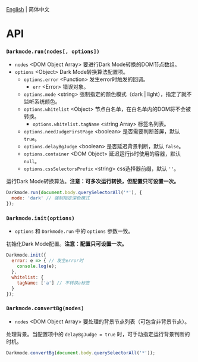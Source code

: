 [English](../en/API.md) | 简体中文

API
==============================

### `Darkmode.run(nodes[, options])`

- `nodes` &lt;DOM Object Array&gt; 要进行Dark Mode转换的DOM节点数组。
- `options` &lt;Object&gt; Dark Mode转换算法配置项。
  - `options.error` &lt;Function&gt; 发生error时触发的回调。
    - `err` &lt;Error&gt; 错误对象。
  - `options.mode` &lt;string&gt; 强制指定的颜色模式（dark | light），指定了就不监听系统颜色。
  - `options.whitelist` &lt;Object&gt; 节点白名单，在白名单内的DOM将不会被转换。
    - `options.whitelist.tagName` &lt;string Array&gt; 标签名列表。
  - `options.needJudgeFirstPage` &lt;boolean&gt; 是否需要判断首屏，默认 `true`。
  - `options.delayBgJudge` &lt;boolean&gt; 是否延迟背景判断，默认 `false`。
  - `options.container` &lt;DOM Object&gt; 延迟运行js时使用的容器，默认 `null`。
  - `options.cssSelectorsPrefix` &lt;string&gt; css选择器前缀，默认 `''`。

运行Dark Mode转换算法。**注意：可多次运行转换，但配置只可设置一次。**

```javascript
Darkmode.run(document.body.querySelectorAll('*'), {
  mode: 'dark' // 强制指定深色模式
});
```

### `Darkmode.init(options)`

- `options` 和 `Darkmode.run` 中的 `options` 参数一致。

初始化Dark Mode配置。**注意：配置只可设置一次。**

```javascript
Darkmode.init({
  error: e => { // 发生error时
    console.log(e);
  },
  whitelist: {
    tagName: ['a'] // 不转换a标签
  }
});
```

### `Darkmode.convertBg(nodes)`

- `nodes` &lt;DOM Object Array&gt; 要处理的背景节点列表（可包含非背景节点）。

处理背景。当配置项中的 `delayBgJudge = true` 时，可手动指定运行背景判断的时机。

```javascript
Darkmode.convertBg(document.body.querySelectorAll('*'));
```
